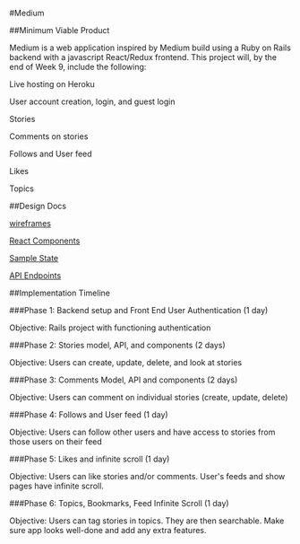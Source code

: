 #Medium

##Minimum Viable Product

Medium is a web application inspired by Medium build using a Ruby on Rails backend with a javascript React/Redux frontend. This project will, by the end of Week 9, include the following:

  Live hosting on Heroku

  User account creation, login, and guest login

  Stories

  Comments on stories

  Follows and User feed

  Likes
  
  Topics

##Design Docs

[wireframes](./wireframes)

[React Components](component-hierarchy.md)

[Sample State](sample-state.md)

[API Endpoints](api-endpoints.md)

##Implementation Timeline

###Phase 1: Backend setup and Front End User Authentication (1 day)

Objective: Rails project with functioning authentication

###Phase 2: Stories model, API, and components (2 days)

Objective: Users can create, update, delete, and look at stories

###Phase 3: Comments Model, API and components (2 days)

Objective: Users can comment on individual stories (create, update, delete)

###Phase 4: Follows and User feed (1 day)

Objective: Users can follow other users and have access to stories from those users on their feed

###Phase 5: Likes and infinite scroll (1 day)

Objective: Users can like stories and/or comments. User's feeds and show pages have infinite scroll.

###Phase 6: Topics, Bookmarks, Feed Infinite Scroll (1 day)

Objective: Users can tag stories in topics. They are then searchable. Make sure app looks well-done and add any extra features.
